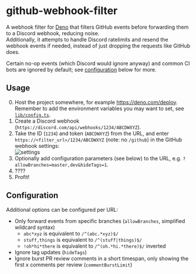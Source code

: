 # github-webhook-filter

A webhook filter for [Deno](https://deno.land/) that filters GitHub events before forwarding them to
a Discord webhook, reducing noise.\
Additionally, it attempts to handle Discord ratelimits and resend the webhook events if needed,
instead of just dropping the requests like GitHub does.

Certain no-op events (which Discord would ignore anyway) and common CI bots are ignored by default;
see [configuration](#configuration) below for more.

## Usage

0. Host the project somewhere, for example https://deno.com/deploy. Remember to add the environment
   variables you may want to set, see [`lib/config.ts`](./lib/config.ts).
1. Create a Discord webhook (`https://discord.com/api/webhooks/1234/ABCDWXYZ`).
2. Take the ID (`1234`) and token (`ABCDWXYZ`) from the URL, and enter
   `https://<filter_url>/1234/ABCDWXYZ` (note: no `/github`) in the GitHub webhook settings:\
   ![settings](./.github/assets/github-settings.png)
3. Optionally add configuration parameters (see below) to the URL, e.g.
   `?allowBranches=master,dev&hideTags=1`.
4. ????
5. Profit!

## Configuration

Additional options can be configured per URL:

- Only forward events from specific branches (`allowBranches`, simplified wildcard syntax)
  - `abc*xyz` is equivalent to `/^(abc.*xyz)$/`
  - `stuff,things` is equivalent to `/^(stuff|things)$/`
  - `!oh*hi*there` is equivalent to `/^(oh.*hi.*there)$/` inverted
- Ignore tag updates (`hideTags`)
- Ignore burst PR review comments in a short timespan, only showing the first x comments per review
  (`commentBurstLimit`)
